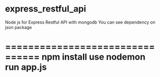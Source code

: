 # express_restful_api
Node js  for  Express Restful API  with mongodb
You can see dependency on json package

================================
npm install 
use nodemon run app.js 
================================
